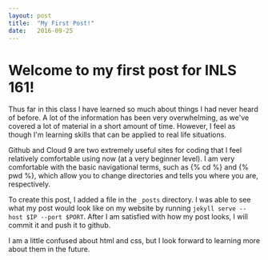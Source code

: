 ```yaml
---
layout: post
title:  "My First Post!"
date:   2016-09-25 
---
```

<h1>Welcome to my first post for INLS 161!</h1>

Thus far in this class I have learned so much about things I had never heard of before. A lot of the information has been very overwhelming, as we've covered a lot of material in a short amount of time. However, I feel as though I'm learning skills that can be applied to real life situations.

Github<highlight> and Cloud 9<highlight> are two extremely useful sites for coding that I feel relatively comfortable using now (at a very beginner level).
I am very comfortable with the basic navigational terms, such as \{\% cd \%} and \{\% pwd \%\}, which allow you to change directories and tells you where you are, respectively. 

To create this post, I added a file in the `_posts` directory. I was able to see what my post would look like on my website by running `jekyll serve --host $IP --port $PORT`. After I am satisfied with how my post looks, I will commit it and push it to github. 

I am a little confused about html and css, but I look forward to learning more about them in the future. 

